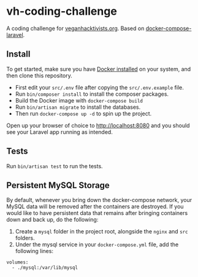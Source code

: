 # vh-coding-challenge

A coding challenge for [veganhacktivists.org](https://veganhacktivists.org). Based on [docker-compose-laravel](https://github.com/aschmelyun/docker-compose-laravel).

## Install

To get started, make sure you have [Docker installed](https://docs.docker.com/docker-for-mac/install/) on your system, and then clone this repository.

- First edit your `src/.env` file after copying the `src/.env.example` file. 
- Run `bin/composer install` to install the composer packages.
- Build the Docker image with `docker-compose build`
- Run `bin/artisan migrate` to install the databases.
- Then run `docker-compose up -d` to spin up the project.

Open up your browser of choice to [http://localhost:8080](http://localhost:8080) and you should see your Laravel app running as intended.

## Tests

Run `bin/artisan test` to run the tests.

## Persistent MySQL Storage

By default, whenever you bring down the docker-compose network, your MySQL data will be removed after the containers are destroyed. If you would like to have persistent data that remains after bringing containers down and back up, do the following:

1. Create a `mysql` folder in the project root, alongside the `nginx` and `src` folders.
2. Under the mysql service in your `docker-compose.yml` file, add the following lines:

```
volumes:
  - ./mysql:/var/lib/mysql
```
